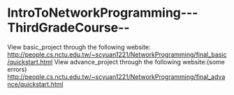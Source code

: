 ﻿# IntroToNetworkProgramming---ThirdGradeCourse--
View basic_project through the following website:
http://people.cs.nctu.edu.tw/~scyuan1221/NetworkProgramming/final_basic/quickstart.html
View advance_project through the following website:(some errors)
http://people.cs.nctu.edu.tw/~scyuan1221/NetworkProgramming/final_advance/quickstart.html
